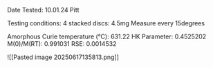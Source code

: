 Date Tested: 10.01.24 Pitt

Testing conditions:
4 stacked discs: 4.5mg
Measure every 15degrees

Amorphous Curie temperature (°C): 631.22
HK Parameter: 0.4525202
M(0)/M(RT): 0.991031
RSE: 0.0014532

![[Pasted image 20250617135813.png]]
